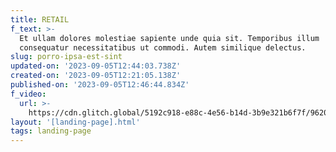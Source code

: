```yaml
---
title: RETAIL
f_text: >-
  Et ullam dolores molestiae sapiente unde quia sit. Temporibus illum
  consequatur necessitatibus ut commodi. Autem similique delectus. 
slug: porro-ipsa-est-sint
updated-on: '2023-09-05T12:44:03.738Z'
created-on: '2023-09-05T12:21:05.138Z'
published-on: '2023-09-05T12:46:44.834Z'
f_video:
  url: >-
    https://cdn.glitch.global/5192c918-e88c-4e56-b14d-3b9e321b6f7f/9620557f2d60674c63eaded0cac55d7a%20(1).mp4?v=1693915987523
layout: '[landing-page].html'
tags: landing-page
---
```



